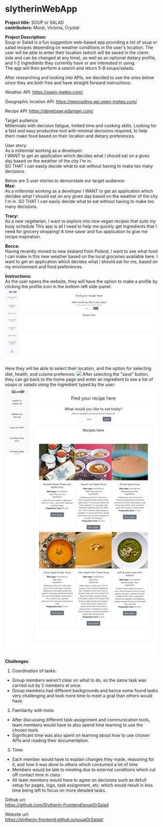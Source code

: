 # slytherinWebApp
<strong>Project title:</strong> SOUP or SALAD
<br>
<strong>contributers:</strong> Moral, Victoria, Crystal

<strong>Project Description:</strong>
<br>
Soup or Salad is a fun suggestion web-based app providing a list of soup or salad recipes depending on weather conditions in the user's location. The user will be able to enter their location (which will be saved in the client-side and can be changed at any time), as well as an optional dietary profile, and 1-2 ingredients they currently have or are interested in using.
<br>
The app will then perform a search and return 5-8 soups/salads.

After researching and looking into APIs, we decided to use the ones below since they are both free and have straight forward instructions:

Weather API:
https://open-meteo.com/

Geographic location API:
https://geocoding-api.open-meteo.com/

Recipe API:
https://developer.edamam.com/

Target audience:
<br>
Millennials with decision fatigue, limited time and cooking skills. Looking for a fast and easy productive tool with minimal decisions required, to help them make food based on their location and dietary preferences.


User story:
<br>
As a millennial working as a developer:
<br>
I WANT to get an application which decides what I should eat on a gives day based on the weather of the city I'm in.
<br>
SO THAT I can easily decide what to eat without having to make too many decisions.



Below are 3 user stories to demonstate our target audience:
<br>
<strong>Max:</strong>
<br>
As a millennial working as a developer
I WANT to get an application which decides what I should eat on any given day based on the weather of the city I'm in.
SO THAT I can easily decide what to eat without having to make too many decisions.
 
<strong>Tracy:</strong>
<br>
As a new vegetarian, I want to explore into new vegan recipes that suits my busy schedule
This app is all I need to help me quickly get ingredients that I need for grocery shopping!
A time saver and fun application to give me recipe inspiration.

<strong>Becca:</strong>
<br>
Having recently moved to new zealand from Poland, I want to see what food I can make in this new weather based on the local groceries available here. I want to get an application which decides what I should eat for me, based on my environment and food preferences.




<strong>Instructions:</strong>
<br>
As the user opens the website, they will have the option to make a profile by clicking the profile icon in the bottom-left side-panel:
<img src="./Images/HomePage.png">


Here they will be able to select their location, and the option for selecting diet, health, and cuisine prefences:
<img src="./Images/ProfilePage.png">
After selecting the "save" button, they can go back to the home page and enter an ingredient to see a list of soups or salads using the ingredient typed by the user:
<img src="./Images/Results.png">

<strong>Challenges</strong>
1. Coordination of tasks:
- Group members weren't clear on what to do, so the same task was carried out by 2 members at once.
- Group members had different backgrounds and hence some found tasks very challenging and took more time to meet a goal than others would have.

2. Familiarity with tools:
- After discussing different task-assignment and communication tools, team members would have to also spend time learning to use the chosen tools.
- Significant time was also spent on learning about how to use chosen APIs and reading their documentation.

3. Time:
- Each member would have to explain changes they made, reasoning for it, and how it was done to others which consumed a lot of time
- Members would be late to meeting due to external conditions which cut off contact time in class
- All team members would have to agree on decisions such as defult setup for pages, logo, task assignment, etc. which would result in less time being left to focus on more detailed tasks.

Github url:
<br>
https://github.com/Slytherin-Frontend/soupOrSalad

Website url:
<br>
https://slytherin-frontend.github.io/soupOrSalad/

